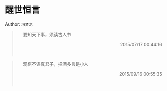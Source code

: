 # 醒世恒言 
Author: `冯梦龙` 
> &emsp; 
> 要知天下事，须读古人书
> 
> <p align="right"> 2015/07/17 00:44:16 </p>
> &emsp;
> &emsp; 
> 观棋不语真君子，把酒多言是小人
> 
> <p align="right"> 2015/09/16 00:55:35 </p>
> &emsp;
